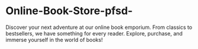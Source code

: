 # Online-Book-Store-pfsd-
Discover your next adventure at our online book emporium. From classics to bestsellers, we have something for every reader. Explore, purchase, and immerse yourself in the world of books!
